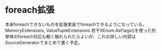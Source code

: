 ﻿# foreach拡張
本来foreachできないものを拡張実装でforeachできるようになっている。
MemoryExtensions, ValueTupleExtensions
若干XEnum<T>.AsFlags()を使った列挙体のforeach対応も軽く触れられたらよいが、これの詳しい内容はSourceGeneratorでまとめて書く予定。